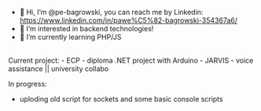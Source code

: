 - 👋 Hi, I’m @pe-bagrowski, you can reach me by Linkedin: https://www.linkedin.com/in/pawe%C5%82-bagrowski-354367a6/
- 👀 I’m interested in backend technologies!
- 🌱 I’m currently learning PHP/JS

<br>
Current project:
- ECP - diploma .NET project with Arduino
- JARVIS - voice assistance || university collabo



In progress:
- uploding old script for sockets and some basic console scripts

<!---
pe-bagrowski/pe-bagrowski is a ✨ special ✨ repository because its `README.md` (this file) appears on your GitHub profile.
You can click the Preview link to take a look at your changes.
--->
